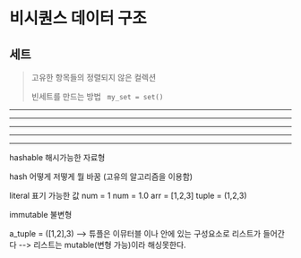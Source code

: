 # 비시퀀스 데이터 구조

## 세트
> 고유한 항목들의 정렬되지 않은 컬렉션
>
> 빈세트를 만드는 방법
> ` my_set = set()`
>













---
---
---
---
---
hashable 
해시가능한 자료형

hash 
어떻게 저떻게 뭘 바꿈
(고유의 알고리즘을 이용함)

literal 
표기 가능한 값
 num = 1
 num = 1.0
 arr = [1,2,3]
 tuple = (1,2,3)

immutable
불변형

a_tuple = ([1,2],3)
--> 튜플은 이뮤터블 이나 안에 있는 구성요소로 리스트가 들어간다
--> 리스트는 mutable(변형 가능)이라 해싱못한다. 